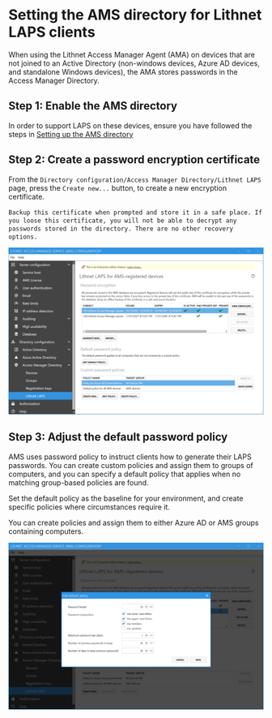 # Setting the AMS directory for Lithnet LAPS clients
When using the Lithnet Access Manager Agent (AMA) on devices that are not joined to an Active Directory (non-windows devices, Azure AD devices, and standalone Windows devices), the AMA stores passwords in the Access Manager Directory.

## Step 1: Enable the AMS directory
In order to support LAPS on these devices, ensure you have followed the steps in [Setting up the AMS directory](Setting-up-the-AMS-directory)

## Step 2: Create a password encryption certificate
From the `Directory configuration/Access Manager Directory/Lithnet LAPS` page, press the `Create new...` button, to create a new encryption certificate. 

```{warning}
Backup this certificate when prompted and store it in a safe place. If you loose this certificate, you will not be able to decrypt any passwords stored in the directory. There are no other recovery options.
```

<img src="../images/ui-page-lithnet-laps-for-ams.png">

## Step 3: Adjust the default password policy
AMS uses password policy to instruct clients how to generate their LAPS passwords. You can create custom policies and assign them to groups of computers, and you can specify a default policy that applies when no matching group-based policies are found.

Set the default policy as the baseline for your environment, and create specific policies where circumstances require it.

You can create policies and assign them to either Azure AD or AMS groups containing computers.

<img src="../images/ui-page-lithnet-laps-default-password-policy.png" >

